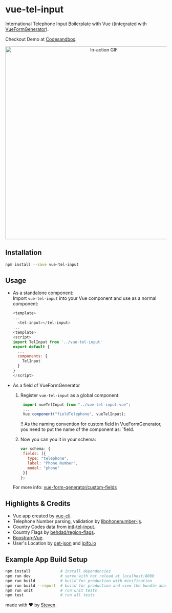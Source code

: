 # vue-tel-input
International Telephone Input Boilerplate with Vue ((integrated with [VueFormGenerator](https://github.com/vue-generators/vue-form-generator)).

Checkout Demo at [Codesandbox](https://ry3wlvlxkn.codesandbox.io/).

<p align="center">
<img width="600px" alt="In-action GIF" src="https://thumbs.gfycat.com/EducatedPoliteBluefintuna-size_restricted.gif"/>
</p>

## Installation
```bash
npm install --save vue-tel-input
```

## Usage
- As a standalone component:  
  Import `vue-tel-input` into your Vue component and use as a normal component:
     ```js
     <template>
     ...
       <tel-input></tel-input>
     ...
     <template>
     <script>
     import TelInput from '../vue-tel-input'   
     export default {
       ...
       components: {
         TelInput
       }
     }
     </script>
     ```

- As a field of VueFormGenerator
  1. Register `vue-tel-input` as a global component:
     ```js
      import vueTelInput from "../vue-tel-input.vue";
      ...
      Vue.component("fieldTelephone", vueTelInput);
     ```
     !! As the naming convention for custom field in VueFormGenerator, you need to put the name of the component as: `field<ANameInCamelKey>.
  
  2. Now you can you it in your schema:
     ```js
     var schema: {
      fields: [{
        type: "telephone",
        label: "Phone Number",
        model: "phone"
      }]
     };
     ```
  For more info: [vue-form-generator/custom-fields](https://icebob.gitbooks.io/vueformgenerator/content/fields/custom_fields.html)

## Highlights & Credits
- Vue app created by [vue-cli](https://github.com/vuejs/vue-cli).
- Telephone Number parsing, validation by [libphonenumber-js](https://catamphetamine.github.io/libphonenumber-js/).
- Country Codes data from [intl-tel-input](https://github.com/jackocnr/intl-tel-input/blob/master/src/js/data.js).
- Country Flags by [behdad/region-flags](https://github.com/behdad/region-flags).
- [Boostrap-Vue](https://bootstrap-vue.js.org/docs/).
- User's Location by [get-json](https://www.npmjs.com/package/get-json) and [ipifo.io](https://ipinfo.io/json)

## Example App Build Setup
``` bash
npm install             # install dependencies
npm run dev             # serve with hot reload at localhost:8080
npm run build           # build for production with minification
npm run build --report  # build for production and view the bundle analyzer report
npm run unit            # run unit tests
npm test                # run all tests
```

made with &#x2764; by [Steven](https://github.com/iamstevendao).
